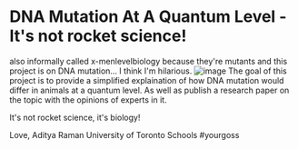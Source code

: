# DNA Mutation At A Quantum Level - It's not rocket science!
also informally called x-menlevelbiology because they're mutants and this project is on DNA mutation... I think I'm hilarious.
![image](https://user-images.githubusercontent.com/114894627/234136889-b0e181ef-b1ba-4115-9d67-63c567066a64.png)
The goal of this project is to provide a simplified explaination of how DNA mutation would differ in animals at a quantum level. As well as publish a research paper on the topic with the opinions of experts in it.

It's not rocket science, it's biology!

Love,
Aditya Raman
University of Toronto Schools
#yourgoss
